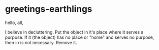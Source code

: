 # greetings-earthlings

hello, all, 

I believe in decluttering. 
Put the object in it's place where it serves a purpose. If it (the object) has no place or "home" and serves no purpose, then in is not necessary. 
Remove it.
